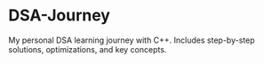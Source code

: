# DSA-Journey
My personal DSA learning journey with C++. Includes step-by-step solutions, optimizations, and key concepts.
